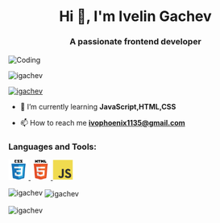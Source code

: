 <h1 align="center">Hi 👋, I'm Ivelin Gachev</h1>
<h3 align="center">A passionate frontend developer</h3>
<img align="center" alt="Coding" width="400" src="https://raw.githubusercontent.com/gist/patevs/b007a0e98fb216438d4cbf559fac4166/raw/88f20c9d749d756be63f22b09f3c4ac570bc5101/programming.gif">

<p align="left"> <img src="https://komarev.com/ghpvc/?username=igachev&label=Profile%20views&color=0e75b6&style=flat" alt="igachev" /> </p>

<p align="left"> <a href="https://github.com/ryo-ma/github-profile-trophy"><img src="https://github-profile-trophy.vercel.app/?username=igachev" alt="igachev" /></a> </p>

- 🌱 I’m currently learning **JavaScript,HTML,CSS**

- 📫 How to reach me **ivophoenix1135@gmail.com**



<h3 align="left">Languages and Tools:</h3>
<p align="left"> <a href="https://www.w3schools.com/css/" target="_blank" rel="noreferrer"> <img src="https://raw.githubusercontent.com/devicons/devicon/master/icons/css3/css3-original-wordmark.svg" alt="css3" width="40" height="40"/> </a> <a href="https://www.w3.org/html/" target="_blank" rel="noreferrer"> <img src="https://raw.githubusercontent.com/devicons/devicon/master/icons/html5/html5-original-wordmark.svg" alt="html5" width="40" height="40"/> </a> <a href="https://developer.mozilla.org/en-US/docs/Web/JavaScript" target="_blank" rel="noreferrer"> <img src="https://raw.githubusercontent.com/devicons/devicon/master/icons/javascript/javascript-original.svg" alt="javascript" width="40" height="40"/> </a> </p>

<p><img align="left" src="https://github-readme-stats.vercel.app/api/top-langs?username=igachev&show_icons=true&locale=en&layout=compact" alt="igachev" /></p>

<p>&nbsp;<img align="center" src="https://github-readme-stats.vercel.app/api?username=igachev&show_icons=true&locale=en" alt="igachev" /></p>

<p><img align="center" src="https://github-readme-streak-stats.herokuapp.com/?user=igachev&" alt="igachev" /></p> 


<!---
igachev/igachev is a ✨ special ✨ repository because its `README.md` (this file) appears on your GitHub profile.
You can click the Preview link to take a look at your changes.
--->
